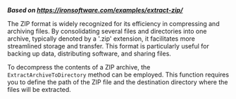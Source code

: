 ***Based on <https://ironsoftware.com/examples/extract-zip/>***

The ZIP format is widely recognized for its efficiency in compressing and archiving files. By consolidating several files and directories into one archive, typically denoted by a '.zip' extension, it facilitates more streamlined storage and transfer. This format is particularly useful for backing up data, distributing software, and sharing files.

To decompress the contents of a ZIP archive, the `ExtractArchiveToDirectory` method can be employed. This function requires you to define the path of the ZIP file and the destination directory where the files will be extracted.